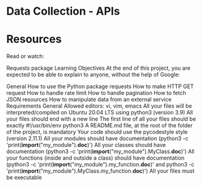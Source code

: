 # Data Collection - APIs

# Resources
Read or watch:

Requests package
Learning Objectives
At the end of this project, you are expected to be able to explain to anyone, without the help of Google:

General
How to use the Python package requests
How to make HTTP GET request
How to handle rate limit
How to handle pagination
How to fetch JSON resources
How to manipulate data from an external service
Requirements
General
Allowed editors: vi, vim, emacs
All your files will be interpreted/compiled on Ubuntu 20.04 LTS using python3 (version 3.9)
All your files should end with a new line
The first line of all your files should be exactly #!/usr/bin/env python3
A README.md file, at the root of the folder of the project, is mandatory
Your code should use the pycodestyle style (version 2.11.1)
All your modules should have documentation (python3 -c 'print(__import__("my_module").__doc__)')
All your classes should have documentation (python3 -c 'print(__import__("my_module").MyClass.__doc__)')
All your functions (inside and outside a class) should have documentation (python3 -c 'print(__import__("my_module").my_function.__doc__)' and python3 -c 'print(__import__("my_module").MyClass.my_function.__doc__)')
All your files must be executable
